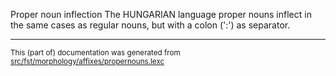 Proper noun inflection
The HUNGARIAN language proper nouns inflect in the same cases as regular
nouns, but with a colon (':') as separator.

* * *

<small>This (part of) documentation was generated from [src/fst/morphology/affixes/propernouns.lexc](https://github.com/giellalt/lang-hun/blob/main/src/fst/morphology/affixes/propernouns.lexc)</small>
